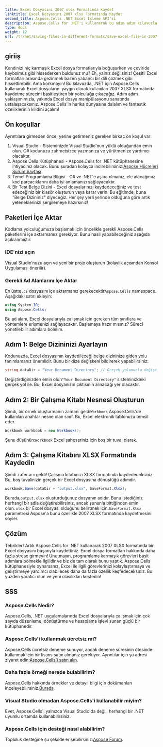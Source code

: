 ```yaml
---
title: Excel Dosyasını 2007 xlsx Formatında Kaydet
linktitle: Excel Dosyasını 2007 xlsx Formatında Kaydet
second_title: Aspose.Cells .NET Excel İşleme API'si
description: Aspose.Cells for .NET'i kullanarak bu adım adım kılavuzla Excel dosyalarını XLSX formatında kolayca kaydedin. Excel'de ustalaşın.
type: docs
weight: 12
url: /tr/net/saving-files-in-different-formats/save-excel-file-in-2007-xlsx-format/
---
```

## giriiş
Kendinizi hiç karmaşık Excel dosya formatlarıyla boğuşurken ve çeviride kaybolmuş gibi hissederken buldunuz mu? Eh, yalnız değilsiniz! Çeşitli Excel formatları arasında gezinmek bazen yabancı bir dili çözmek gibi hissettirebilir. Ama korkmayın! Bu kılavuzda, .NET için Aspose.Cells kullanarak Excel dosyalarını yaygın olarak kullanılan 2007 XLSX formatında kaydetme sürecini basitleştiren bir yolculuğa çıkacağız. Adım adım yaklaşımımızla, yakında Excel dosya manipülasyonu sanatında ustalaşacaksınız. Aspose.Cells'in harika dünyasına dalalım ve fantastik özelliklerinin kilidini açalım!
## Ön koşullar
Ayrıntılara girmeden önce, yerine getirmeniz gereken birkaç ön koşul var:
1. Visual Studio - Sisteminizde Visual Studio'nun yüklü olduğundan emin olun. C# kodunuzu zahmetsizce yazmanıza ve yürütmenize yardımcı olacaktır.
2. Aspose.Cells Kütüphanesi - Aspose.Cells for .NET kütüphanesine ihtiyacınız olacak. Bunu şuradan kolayca indirebilirsiniz:[Aspose Hücreleri Sürüm Sayfası](https://releases.aspose.com/cells/net/).
3. Temel Programlama Bilgisi - C# ve .NET'e aşina olmanız, ele alacağımız kod parçacıklarını daha iyi anlamanızı sağlayacaktır.
4. Bir Test Belge Dizini - Excel dosyalarınızı kaydedeceğiniz ve test edeceğiniz bir klasör oluşturun veya karar verin. Bu eğitimde, buna "Belge Dizininiz" diyeceğiz.
Her şey yerli yerinde olduğuna göre artık yeteneklerinizi sergilemeye hazırsınız!
## Paketleri İçe Aktar
Kodlama yolculuğumuza başlamak için öncelikle gerekli Aspose.Cells paketlerini içe aktarmamız gerekiyor. Bunu nasıl yapabileceğiniz aşağıda açıklanmıştır:
### IDE'nizi açın
Visual Studio'nuzu açın ve yeni bir proje oluşturun (kolaylık açısından Konsol Uygulaması önerilir).
### Gerekli Ad Alanlarını İçe Aktar
 En üstte`.cs` dosyasını içe aktarmanız gerekecektir`Aspose.Cells` namespace. Aşağıdaki satırı ekleyin:
```csharp
using System.IO;
using Aspose.Cells;
```
Bu ad alanı, Excel dosyalarıyla çalışmak için gereken tüm sınıflara ve yöntemlere erişmenizi sağlayacaktır.
Başlamaya hazır mısınız? Süreci yönetilebilir adımlara bölelim.
## Adım 1: Belge Dizininizi Ayarlayın
Kodunuzda, Excel dosyasının kaydedileceği belge dizininize giden yolu tanımlamanız önemlidir. Bunu bir dize değişkeni bildirerek yapabilirsiniz:
```csharp
string dataDir = "Your Document Directory"; // Gerçek yolunuzla değiştirin
```
 Değiştirdiğinizden emin olun`"Your Document Directory"` sisteminizdeki gerçek yol ile. Bu, Excel dosyanızın çıktısının alınacağı yer olacaktır.
## Adım 2: Bir Çalışma Kitabı Nesnesi Oluşturun
 Şimdi, bir örnek oluşturmanın zamanı geldi`Workbook` Aspose.Cells'de kullanılan anahtar nesne olan sınıf. Bu, Excel elektronik tablonuzu temsil eder.
```csharp
Workbook workbook = new Workbook();
```
 Şunu düşünün:`Workbook` Excel şaheseriniz için boş bir tuval olarak.
## Adım 3: Çalışma Kitabını XLSX Formatında Kaydedin
Şimdi zafer anı geldi! Çalışma kitabınızı XLSX formatında kaydedeceksiniz. Bu, boş tuvalinizin gerçek bir Excel dosyasına dönüştüğü adımdır.
```csharp
workbook.Save(dataDir + "output.xlsx", SaveFormat.Xlsx);
```
 Burada,`output.xlsx` oluşturduğunuz dosyanın adıdır. Bunu istediğiniz herhangi bir adla değiştirebilirsiniz, ancak şununla bittiğinden emin olun`.xlsx` bir Excel dosyası olduğunu belirtmek için.`SaveFormat.Xlsx` parametresi Aspose'a bunu özellikle 2007 XLSX formatında kaydetmesini söyler.
## Çözüm
Tebrikler! Artık Aspose.Cells for .NET kullanarak 2007 XLSX formatında bir Excel dosyasını başarıyla kaydettiniz. Excel dosya formatları hakkında daha fazla strese girmeyin! Unutmayın, programlama karmaşık görevleri basit adımlara bölmekle ilgilidir ve biz de tam olarak bunu yaptık. Aspose.Cells kütüphanesiyle oynarsanız, Excel ile ilgili görevlerinizi kolaylaştırmaya ve geliştirmeye yardımcı olabilecek daha da fazla özellik keşfedeceksiniz. Bu yüzden yaratıcı olun ve yeni olasılıkları keşfedin! 
## SSS
### Aspose.Cells Nedir?
Aspose.Cells, .NET uygulamalarında Excel dosyalarıyla çalışmak için çok sayıda düzenleme, dönüştürme ve hesaplama işlevi sunan güçlü bir kütüphanedir.
### Aspose.Cells'i kullanmak ücretsiz mi?
 Aspose.Cells ücretsiz deneme sunuyor, ancak deneme süresinin ötesinde kullanmak için bir lisans satın almanız gerekiyor. Ayrıntılar için şu adresi ziyaret edin:[Aspose.Cells'i satın alın](https://purchase.aspose.com/buy).
### Daha fazla örneği nerede bulabilirim?
 Aspose.Cells hakkında örnekler ve detaylı bilgi için dokümanları inceleyebilirsiniz.[Burada](https://reference.aspose.com/cells/net/).
### Visual Studio olmadan Aspose.Cells'i kullanabilir miyim?
Evet, Aspose.Cells'i yalnızca Visual Studio'da değil, herhangi bir .NET uyumlu ortamda kullanabilirsiniz.
### Aspose.Cells için desteği nasıl alabilirim?
Topluluk desteğine şu şekilde erişebilirsiniz:[Aspose Forum](https://forum.aspose.com/c/cells/9).